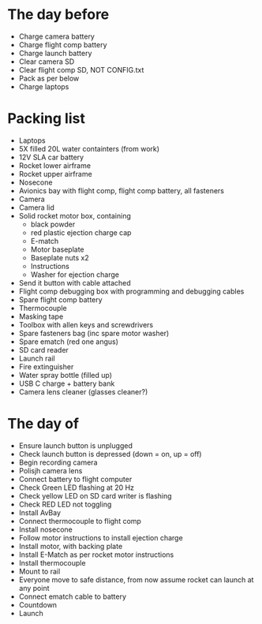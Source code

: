 # The day before
- Charge camera battery
- Charge flight comp battery
- Charge launch battery
- Clear camera SD
- Clear flight comp SD, NOT CONFIG.txt
- Pack as per below
- Charge laptops

# Packing list
- Laptops
- 5X filled 20L water containters (from work)
- 12V SLA car battery
- Rocket lower airframe
- Rocket upper airframe
- Nosecone
- Avionics bay with flight comp, flight comp battery, all fasteners
- Camera
- Camera lid
- Solid rocket motor box, containing
    - black powder
    - red plastic ejection charge cap
    - E-match
    - Motor baseplate
    - Baseplate nuts x2
    - Instructions
    - Washer for ejection charge
- Send it button with cable attached
- Flight comp debugging box with programming and debugging cables
- Spare flight comp battery
- Thermocouple
- Masking tape
- Toolbox with allen keys and screwdrivers
- Spare fasteners bag (inc spare motor washer)
- Spare ematch (red one angus)
- SD card reader
- Launch rail
- Fire extinguisher
- Water spray bottle (filled up)
- USB C charge + battery bank
- Camera lens cleaner (glasses cleaner?)


# The day of
- Ensure launch button is unplugged
- Check launch button is depressed (down = on, up = off)
- Begin recording camera
- Polisjh camera lens
- Connect battery to flight computer
- Check Green LED flashing at 20 Hz
- Check yellow LED on SD card writer is flashing
- Check RED LED not toggling
- Install AvBay
- Connect thermocouple to flight comp
- Install nosecone
- Follow motor instructions to install ejection charge
- Install motor, with backing plate
- Install E-Match as per rocket motor instructions
- Install thermocouple
- Mount to rail
- Everyone move to safe distance, from now assume rocket can launch at any point
- Connect ematch cable to battery
- Countdown
- Launch